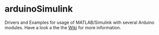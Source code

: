 # arduinoSimulink
Drivers and Examples for usage of MATLAB/Simulink with several Arduino modules.
Have a look a the the [Wiki](https://github.com/RaphvK/arduinoSimulink/wiki "arduinoSimulink Wiki") for more information.
